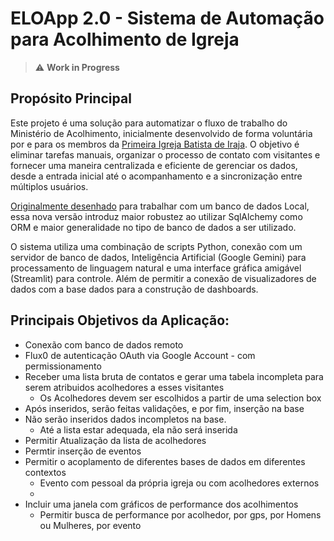 # ELOApp 2.0 - Sistema de Automação para Acolhimento de Igreja

> ⚠️ **Work in Progress**


##  Propósito Principal

Este projeto é uma solução para automatizar o fluxo de trabalho do Ministério de Acolhimento, inicialmente desenvolvido de forma voluntária por e para os membros da [Primeira Igreja Batista de Iraja](https://www.igrejadeiraja.org.br/). O objetivo é eliminar tarefas manuais, organizar o processo de contato com visitantes e fornecer uma maneira centralizada e eficiente de gerenciar os dados, desde a entrada inicial até o acompanhamento e a sincronização entre múltiplos usuários.

[Originalmente desenhado](https://github.com/arthurfernandes893/eloApp) para trabalhar com um banco de dados Local, essa nova versão introduz maior robustez ao utilizar SqlAlchemy como ORM e maior generalidade no tipo de banco de dados a ser utilizado.

O sistema utiliza uma combinação de scripts Python, conexão com um servidor de banco de dados, Inteligência Artificial (Google Gemini) para processamento de linguagem natural e uma interface gráfica amigável (Streamlit) para controle. Além de permitir a conexão de visualizadores de dados com a base dados para a construção de dashboards.

## Principais Objetivos da Aplicação:
- Conexão com banco de dados remoto
- Flux0 de autenticação OAuth via Google Account - com permissionamento
- Receber uma lista bruta de contatos e gerar uma tabela incompleta para serem atribuidos acolhedores a esses visitantes
    - Os Acolhedores devem ser escolhidos a partir de uma selection box
- Após inseridos, serão feitas validações, e por fim, inserção na base
- Não serão inseridos dados incompletos na base. 
    - Até a lista estar adequada, ela não será inserida
- Permitir Atualização da lista de acolhedores
- Permtir inserção de eventos
- Permitir o acoplamento de diferentes bases de dados em diferentes contextos
    - Evento com pessoal da própria igreja ou com acolhedores externos
    - 
- Incluir uma janela com gráficos de performance dos acolhimentos
    - Permitir busca de performance por acolhedor, por gps, por Homens ou Mulheres, por evento 